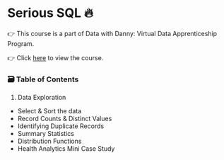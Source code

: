 
# Serious SQL :fire:
:point_right: This course is a part of Data with Danny: Virtual Data Apprenticeship Program.

:point_right: Click [here](https://www.datawithdanny.com/) to view the course.

### :card_file_box: Table of Contents 
   

1. Data Exploration 
  
  - Select & Sort the data
  - Record Counts & Distinct Values
  - Identifying Duplicate Records
  - Summary Statistics
  - Distribution Functions
  - Health Analytics Mini Case Study
  

